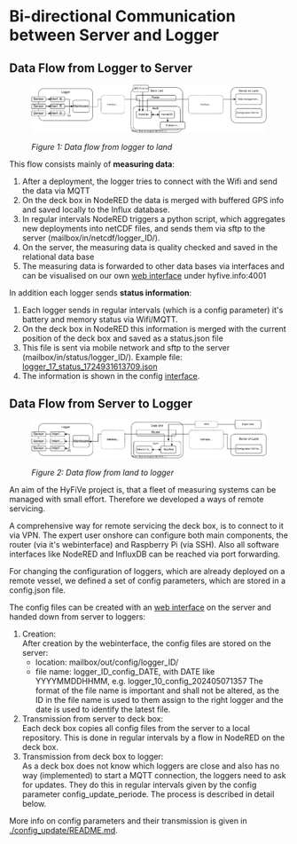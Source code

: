 # Bi-directional Communication between Server and Logger

## Data Flow from Logger to Server

<figure> 
   <img src="./Data_flow_logger2land.svg" title="Data_flow_logger2land">

   <figurecaption><a name="figure1">*Figure 1:*</a> *Data flow from logger to land*</figurecaption>
</figure>

This flow consists mainly of **measuring data**:
1. After a deployment, the logger tries to connect with the Wifi and send the data via MQTT
2. On the deck box in  NodeRED the data is merged with buffered GPS info and saved locally to the Influx database.
3. In regular intervals NodeRED triggers a python script, which aggregates new deployments into netCDF files, and sends them via sftp to the server (mailbox/in/netcdf/logger_ID/).
4. On the server, the measuring data is quality checked and saved in the relational data base
5. The measuring data is forwarded to other data bases via interfaces and can be visualised on our own [web interface](../03_Server/Interfaces/readme.md) under hyfive.info:4001

In addition each logger sends **status information**:
1. Each logger sends in regular intervals (which is a config parameter) it's battery and memory status via Wifi/MQTT.
2. On the deck box in NodeRED this information is merged with the current position of the deck box and saved as a status.json file
3. This file is sent via mobile network and sftp to the server (mailbox/in/status/logger_ID/). Example file: [logger_17_status_1724931613709.json](./logger_17_status_1724931613709.json)
4. The information is shown in the config [interface](../03_Server/Interfaces/readme.md).

## Data Flow from Server to Logger

<figure> 
   <img src="./Data_flow_land2logger.svg" title="Data_flow_land2logger">

   <figurecaption><a name="figure2">*Figure 2:*</a> *Data flow from land to logger*</figurecaption>
</figure>

An aim of the HyFiVe project is, that a fleet of measuring systems can be managed with small effort. Therefore we developed a ways of remote servicing.

A comprehensive way for remote servicing the deck box, is to connect to it via VPN. The expert user onshore can configure both main components, the router (via it's webinterface) and Raspberry Pi (via SSH). Also all software interfaces like NodeRED and InfluxDB can be reached via port forwarding. 

For changing the configuration of loggers, which are already deployed on a remote vessel, we defined a set of config parameters, which are stored in a config.json file.

The config files can be created with an [web interface](../03_Server/Interfaces/readme.md) on the server and handed down from server to loggers:
1. Creation:  
After creation by the webinterface, the config files are stored on the server:
    - location: mailbox/out/config/logger_ID/
    - file name: logger_ID_config_DATE, with DATE like YYYYMMDDHHMM, e.g. logger_10_config_202405071357
The format of the file name is important and shall not be altered, as the ID in the file name is used to them assign to the right logger and the date is used to identify the latest file. 
2. Transmission from server to deck box:   
Each deck box copies all config files from the server to a local repository. This is done in regular intervals by a flow in NodeRED on the deck box. 
3. Transmission from deck box to logger:  
As a deck box does not know which loggers are close and also has no way (implemented) to start a MQTT connection, the loggers need to ask for updates. They do this in regular intervals given by the config parameter config_update_periode. The process is described in detail below. 

More info on config parameters and their transmission is given in [./config_update/README.md](./config_update/README.md).